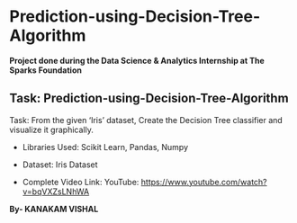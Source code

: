 # Prediction-using-Decision-Tree-Algorithm

**Project done during the Data Science & Analytics Internship at The Sparks Foundation** 

## Task: Prediction-using-Decision-Tree-Algorithm 
Task: From the given ‘Iris’ dataset, Create the Decision Tree classifier and visualize it graphically.
* Libraries Used: Scikit Learn, Pandas, Numpy
* Dataset: Iris Dataset

* Complete Video Link: YouTube: https://www.youtube.com/watch?v=bqVXZsLNhWA

**By- KANAKAM VISHAL**
